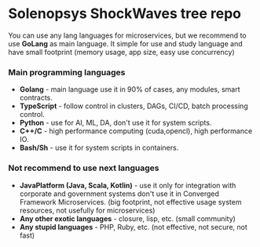 # Solenopsys ShockWaves tree repo

You can use any lang languages for microservices, but we recommend to use **GoLang** as main language.
It simple for use and study language and have small footprint (memory usage, app size, easy use concurrency)

### Main programming languages

- **Golang** - main language use it in 90% of cases, any modules, smart contracts.
- **TypeScript** - follow control in clusters, DAGs, CI/CD, batch processing control.
- **Python** - use for AI, ML, DA, don't use it for system scripts.
- **C++/C** -  high performance computing (cuda,opencl),  high performance IO.
- **Bash/Sh** - use it for system scripts in containers.

### Not recommend to use next languages
- **JavaPlatform (Java, Scala, Kotlin)**  - use it only for integration with corporate and government systems don't use it
  in Converged Framework Microservices. (big footprint, not effective usage system resources, not usefully for microservices)
- **Any other exotic languages** - closure, lisp, etc. (small community)
- **Any stupid languages** - PHP, Ruby, etc. (not effective, not secure, not fast)

